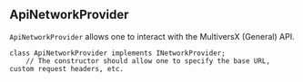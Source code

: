 ## ApiNetworkProvider

`ApiNetworkProvider` allows one to interact with the MultiversX (General) API.

```
class ApiNetworkProvider implements INetworkProvider;
    // The constructor should allow one to specify the base URL, custom request headers, etc.
```
